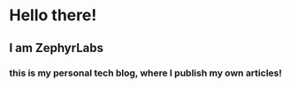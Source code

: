 # Hello there!
## I am ZephyrLabs 
### this is my personal tech blog, where I publish my own articles!
